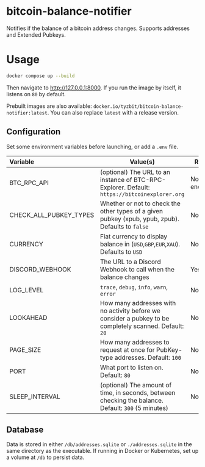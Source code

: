 # bitcoin-balance-notifier
Notifies if the balance of a bitcoin address changes. 
Supports addresses and Extended Pubkeys.

# Usage
```bash
docker compose up --build
```

Then navigate to http://127.0.0.1:8000. If you run the image by itself, it listens on `80` by default.

Prebuilt images are also available: `docker.io/tyzbit/bitcoin-balance-notifier:latest`. You can also replace `latest` with a release version.

## Configuration

Set some environment variables before launching, or add a `.env` file.

| Variable | Value(s) | Required |
|:-|-|-|
| BTC_RPC_API | (optional) The URL to an instance of BTC-RPC-Explorer. Default: `https://bitcoinexplorer.org` | No, but encouraged |
| CHECK_ALL_PUBKEY_TYPES | Whether or not to check the other types of a given pubkey (xpub, ypub, zpub). Defaults to `false` | No |
| CURRENCY | Fiat currency to display balance in (`USD`,`GBP`,`EUR`,`XAU`). Defaults to `USD` | No |
| DISCORD_WEBHOOK | The URL to a Discord Webhook to call when the balance changes | Yes |
| LOG_LEVEL | `trace`, `debug`, `info`, `warn`, `error` | No |
| LOOKAHEAD | How many addresses with no activity before we consider a pubkey to be completely scanned. Default: `20` | No |
| PAGE_SIZE | How many addresses to request at once for PubKey-type addresses. Default: `100` | No |
| PORT | What port to listen on. Default: `80` | No |
| SLEEP_INTERVAL | (optional) The amount of time, in seconds, between checking the balance. Default: `300` (5 minutes) | No |

## Database

Data is stored in either `/db/addresses.sqlite` or `./addresses.sqlite` in the same directory as the executable.
If running in Docker or Kubernetes, set up a volume at `/db` to persist data.
